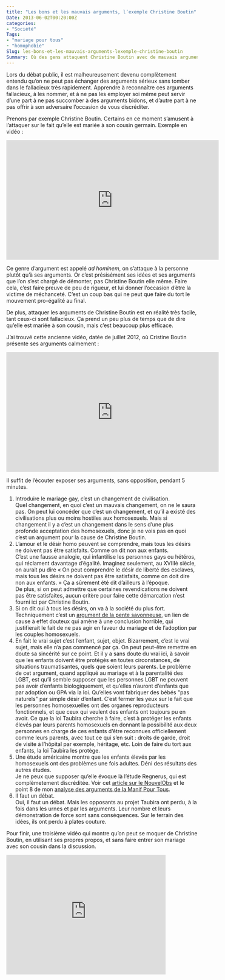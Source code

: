 ```yaml
---
title: "Les bons et les mauvais arguments, l’exemple Christine Boutin"
Date: 2013-06-02T00:20:00Z
categories: 
- "Société"
Tags: 
- "mariage pour tous"
- "homophobie"
Slug: les-bons-et-les-mauvais-arguments-lexemple-christine-boutin
Summary: Où des gens attaquent Christine Boutin avec de mauvais arguments, alors que de bons arguments sont disponibles
---
```



Lors du débat public, il est malheureusement devenu complètement entendu qu’on ne peut pas échanger des arguments sérieux sans tomber dans le fallacieux très rapidement.
Apprendre à reconnaître ces arguments fallacieux, à les nommer, et à ne pas les employer soi même peut servir d’une part à ne pas succomber à des arguments bidons, et d’autre part à ne pas offrir à son adversaire l’occasion de vous discréditer.

Prenons par exemple Christine Boutin.
Certains en ce moment s’amusent à l’attaquer sur le fait qu’elle est mariée à son cousin germain. Exemple en vidéo :

<iframe width="560" height="315" src="http://www.youtube.com/embed/jZTnUt8y5Lg?rel=0" frameborder="0" allowfullscreen></iframe>

Ce genre d’argument est appelé *ad hominem*, on s’attaque à la personne plutôt qu’à ses arguments. Or c’est présisément ses idées et ses arguments que l’on s’est chargé de démonter, pas Christine Boutin elle même. Faire cela, c’est faire preuve de peu de rigueur, et lui donner l’occasion d’être la victime de méchanceté. C’est un coup bas qui ne peut que faire du tort le mouvement pro-égalité au final.

De plus, attaquer les arguments de Christine Boutin est en réalité très facile, tant ceux-ci sont fallacieux. Ça prend un peu plus de temps que de dire qu’elle est mariée à son cousin, mais c’est beaucoup plus efficace.

J’ai trouvé cette ancienne vidéo, datée de juillet 2012, où Cristine Boutin présente ses arguments calmement :

<iframe width="560" height="315" src="http://www.youtube.com/embed/8Q6GqBroBlk?rel=0" frameborder="0" allowfullscreen></iframe>

Il suffit de l’écouter exposer ses arguments, sans opposition, pendant 5 minutes.

1. Introduire le mariage gay, c’est un changement de civilisation.  
Quel changement, en quoi c’est un mauvais changement, on ne le saura pas. On peut lui concéder que c’est un changement, et qu’il a existé des civilisations plus ou moins hostiles aux homosexuels. Mais si changement il y a c’est un changement dans le sens d’une plus profonde acceptation des homosexuels, donc je ne vois pas en quoi c’est un argument pour la cause de Christine Boutin.
2. L’amour et le désir homo peuvent se comprendre, mais tous les désirs ne doivent pas être satisfaits. Comme on dit non aux enfants.  
C’est une fausse analogie, qui infantilise les personnes gays ou hétéros, qui réclament davantage d’égalité. Imaginez seulement, au XVIIIè siècle, on aurait pu dire « On peut comprendre le désir de liberté des esclaves, mais tous les désirs ne doivent pas être satisfaits, comme on doit dire non aux enfants. » Ça a sûrement été dit d’ailleurs à l’époque.  
De plus, si on peut admettre que certaines revendications ne doivent pas être satisfaites, aucun critère pour faire cette démarcation n’est fourni ici par Christine Boutin.
3. Si on dit oui à tous les désirs, on va à la société du plus fort.  
Techniquement c’est un [argument de la pente savonneuse](http://fr.wikipedia.org/wiki/Pente_savonneuse), un lien de cause à effet douteux qui amène à une conclusion horrible, qui justifierait le fait de ne pas agir en faveur du mariage et de l’adoption par les couples homosexuels.
4. En fait le vrai sujet c’est l’enfant, sujet, objet.
Bizarrement, c’est le vrai sujet, mais elle n’a pas commencé par ça. On peut peut-être remettre en doute sa sincérité sur ce point. Et il y a sans doute du vrai ici, à savoir que les enfants doivent être protégés en toutes circonstances, de situations traumatisantes, quels que soient leurs parents. Le problème de cet argument, quand appliqué au mariage et à la parentalité des LGBT, est qu’il semble supposer que les personnes LGBT ne peuvent pas avoir d’enfants biologiquement, et qu’elles n’auront d’enfants que par adoption ou GPA via la loi. Qu’elles vont fabriquer des bébés "pas naturels" par simple désir d’enfant. C’est fermer les yeux sur le fait que les personnes homosexuelles ont des organes reproducteurs fonctionnels, et que ceux  qui veulent des enfants ont toujours pu en avoir. Ce que la loi Taubira cherche à faire, c’est à protéger les enfants élevés par leurs parents homosexuels en donnant la possibilité aux deux personnes en charge de ces enfants d’être reconnues officiellement comme leurs parents, avec tout ce qui s’en suit : droits de garde, droit de visite à l’hôpital par exemple, héritage, etc.
Loin de faire du tort aux enfants, la loi Taubira les protège.
5. Une étude américaine montre que les enfants élevés par les homosexuels ont des problèmes une fois adultes. Déni des résultats des autres études.  
Je ne peux que supposer qu’elle évoque là l’étude Regnerus, qui est complèmetement discréditée. Voir cet [article sur le NouvelObs](http://leplus.nouvelobs.com/contribution/572440-les-homos-inaptes-a-elever-des-enfants-l-etrange-conclusion-d-une-etude-americaine.html) et le point 8 de mon [analyse des arguments de la Manif Pour Tous](https://www.plemaire.net/manif-pour-tous-arguments-6-a-8).
6. Il faut un débat.  
Oui, il faut un débat. Mais les opposants au projet Taubira ont perdu, à la fois dans les urnes et par les arguments. Leur nombre et leurs démonstration de force sont sans conséquences. Sur le terrain des idées, ils ont perdu à plates couture.


Pour finir, une troisième vidéo qui montre qu’on peut se moquer de Christine Boutin, en utilisant ses propres propos, et sans faire entrer son mariage avec son cousin dans la discussion.

<iframe width="420" height="315" src="http://www.youtube.com/embed/dVlKXFQzZyA?rel=0" frameborder="0" allowfullscreen></iframe>

